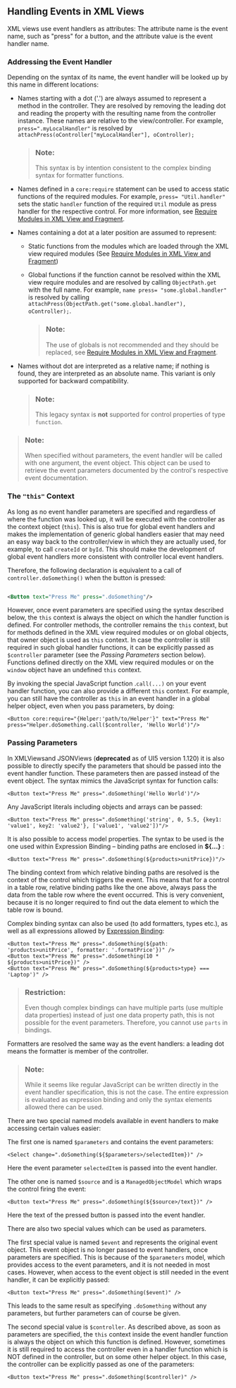 <!-- loiob0fb4de7364f4bcbb053a99aa645affe -->

## Handling Events in XML Views

XML views use event handlers as attributes: The attribute name is the event name, such as "press" for a button, and the attribute value is the event handler name.



<a name="loiob0fb4de7364f4bcbb053a99aa645affe__section_rvt_hbm_ndb"/>

### Addressing the Event Handler

Depending on the syntax of its name, the event handler will be looked up by this name in different locations:

-   Names starting with a dot \('.'\) are always assumed to represent a method in the controller. They are resolved by removing the leading dot and reading the property with the resulting name from the controller instance. These names are relative to the view/controller. For example, `press=".myLocalHandler"` is resolved by `attachPress(oController["myLocalHandler"], oController);`

    > ### Note:  
    > This syntax is by intention consistent to the complex binding syntax for formatter functions.

-   Names defined in a `core:require` statement can be used to access static functions of the required modules. For example, `press= "Util.handler"` sets the static `handler` function of the required `Util` module as press handler for the respective control. For more information, see [Require Modules in XML View and Fragment](require-modules-in-xml-view-and-fragment-b11d853.md).

-   Names containing a dot at a later position are assumed to represent:

    -   Static functions from the modules which are loaded through the XML view required modules \(See [Require Modules in XML View and Fragment](require-modules-in-xml-view-and-fragment-b11d853.md)\)

    -   Global functions if the function cannot be resolved within the XML view require modules and are resolved by calling `ObjectPath.get` with the full name. For example, `name press= "some.global.handler"` is resolved by calling `attachPress(ObjectPath.get("some.global.handler"), oController);`.

        > ### Note:  
        > The use of globals is not recommended and they should be replaced, see [Require Modules in XML View and Fragment](require-modules-in-xml-view-and-fragment-b11d853.md).


-   Names without dot are interpreted as a relative name; if nothing is found, they are interpreted as an absolute name. This variant is only supported for backward compatibility.

    > ### Note:  
    > This legacy syntax is **not** supported for control properties of type `function`.


> ### Note:  
> When specified without parameters, the event handler will be called with one argument, the event object. This object can be used to retrieve the event parameters documented by the control's respective event documentation.



### The `"this"` Context

As long as no event handler parameters are specified and regardless of where the function was looked up, it will be executed with the controller as the context object \(`this`\). This is also true for global event handlers and makes the implementation of generic global handlers easier that may need an easy way back to the controller/view in which they are actually used, for example, to call `createId` or `byId`. This should make the development of global event handlers more consistent with controller local event handlers.

Therefore, the following declaration is equivalent to a call of `controller.doSomething()` when the button is pressed:

```xml

<Button text="Press Me" press=".doSomething"/>

```

However, once event parameters are specified using the syntax described below, the `this` context is always the object on which the handler function is defined. For controller methods, the controller remains the `this` context, but for methods defined in the XML view required modules or on global objects, that owner object is used as `this` context. In case the controller is still required in such global handler functions, it can be explicitly passed as `$controller` parameter \(see the *Passing Parameters* section below\). Functions defined directly on the XML view required modules or on the `window` object have an undefined `this` context.

By invoking the special JavaScript function .`call(...)` on your event handler function, you can also provide a different `this` context. For example, you can still have the controller as `this` in an event handler in a global helper object, even when you pass parameters, by doing:

```
<Button core:require="{Helper:'path/to/Helper'}" text="Press Me" press="Helper.doSomething.call($controller, 'Hello World')"/>
```



<a name="loiob0fb4de7364f4bcbb053a99aa645affe__section_qzw_5bm_ndb"/>

### Passing Parameters

In XMLViewsand JSONViews \(**deprecated** as of UI5 version 1.120\) it is also possible to directly specify the parameters that should be passed into the event handler function. These parameters then are passed instead of the event object. The syntax mimics the JavaScript syntax for function calls:

```
<Button text="Press Me" press=".doSomething('Hello World')"/>
```

Any JavaScript literals including objects and arrays can be passed:

```
<Button text="Press Me" press=".doSomething('string', 0, 5.5, {key1: 'value1', key2: 'value2'}, ['value1', 'value2'])"/>
```

It is also possible to access model properties. The syntax to be used is the one used within Expression Binding – binding paths are enclosed in **$\{…\}** :

```
<Button text="Press Me" press=".doSomething(${products>unitPrice})"/>
```

The binding context from which relative binding paths are resolved is the context of the control which triggers the event. This means that for a control in a table row, relative binding paths like the one above, always pass the data from the table row where the event occurred. This is very convenient, because it is no longer required to find out the data element to which the table row is bound.

Complex binding syntax can also be used \(to add formatters, types etc.\), as well as all expressions allowed by [Expression Binding](expression-binding-daf6852.md):

```
<Button text="Press Me" press=".doSomething(${path: 'products>unitPrice', formatter: '.formatPrice'})" />
<Button text="Press Me" press=".doSomething(10 * ${products>unitPrice})" />
<Button text="Press Me" press=".doSomething(${products>type} === 'Laptop')" />

```

> ### Restriction:  
> Even though complex bindings can have multiple parts \(use multiple data properties\) instead of just one data property path, this is not possible for the event parameters. Therefore, you cannot use `parts` in bindings.

Formatters are resolved the same way as the event handlers: a leading dot means the formatter is member of the controller.

> ### Note:  
> While it seems like regular JavaScript can be written directly in the event handler specification, this is not the case. The entire expression is evaluated as expression binding and only the syntax elements allowed there can be used.

There are two special named models available in event handlers to make accessing certain values easier:

The first one is named `$parameters` and contains the event parameters:

```
<Select change=".doSomething(${$parameters>/selectedItem})" />
```

Here the event parameter `selectedItem` is passed into the event handler.

The other one is named `$source` and is a `ManagedObjectModel` which wraps the control firing the event:

```
<Button text="Press Me" press=".doSomething(${$source>/text})" />
```

Here the text of the pressed button is passed into the event handler.

There are also two special values which can be used as parameters.

The first special value is named `$event` and represents the original event object. This event object is no longer passed to event handlers, once parameters are specified. This is because of the `$parameters` model, which provides access to the event parameters, and it is not needed in most cases. However, when access to the event object is still needed in the event handler, it can be explicitly passed:

```
<Button text="Press Me" press=".doSomething($event)" />
```

This leads to the same result as specifying `.doSomething` without any parameters, but further parameters can of course be given.

The second special value is `$controller`. As described above, as soon as parameters are specified, the `this` context inside the event handler function is always the object on which this function is defined. However, sometimes it is still required to access the controller even in a handler function which is NOT defined in the controller, but on some other helper object. In this case, the controller can be explicitly passed as one of the parameters:

```
<Button text="Press Me" press=".doSomething($controller)" />
```

